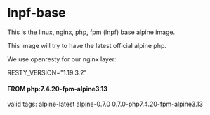 # lnpf-base
This is the linux, nginx, php, fpm (lnpf) base alpine image.

This image will try to have the latest official alpine php.

We use openresty for our nginx layer:

RESTY_VERSION="1.19.3.2"

#### FROM php:7.4.20-fpm-alpine3.13

valid tags: alpine-latest alpine-0.7.0 0.7.0-php7.4.20-fpm-alpine3.13

